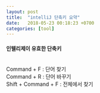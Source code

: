 ```yaml
---
layout: post
title:  "intelliJ 단축키 요약"
date:   2018-05-23 00:18:23 +0700
categories: [tool]
---
```


#### 인텔리제이 유효한 단축키 <br><br>

Command + F : 단어 찾기  
Command + R : 단어 바꾸기  
Shift + Command + F : 전체에서 찾기

